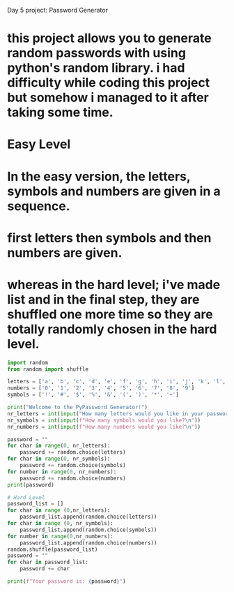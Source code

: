 Day 5 project: Password Generator

# this project allows you to generate random passwords with using python's random library. i had difficulty while coding this project but somehow i managed to it after taking some time.
# Easy Level
# In the easy version, the letters, symbols and numbers are given in a sequence.
# first letters then symbols and then numbers are given. 
# whereas in the hard level; i've made list and in the final step, they are shuffled one more time so they are totally randomly chosen in the hard level.
```python
import random
from random import shuffle

letters = ['a', 'b', 'c', 'd', 'e', 'f', 'g', 'h', 'i', 'j', 'k', 'l', 'm', 'n', 'o', 'p', 'q', 'r', 's', 't', 'u', 'v', 'w', 'x', 'y', 'z', 'A', 'B', 'C', 'D', 'E', 'F', 'G', 'H', 'I', 'J', 'K', 'L', 'M', 'N', 'O', 'P', 'Q', 'R', 'S', 'T', 'U', 'V', 'W', 'X', 'Y', 'Z']
numbers = ['0', '1', '2', '3', '4', '5', '6', '7', '8', '9']
symbols = ['!', '#', '$', '%', '&', '(', ')', '*', '+']

print("Welcome to the PyPassword Generator!")
nr_letters = int(input("How many letters would you like in your password?\n"))
nr_symbols = int(input(f"How many symbols would you like?\n"))
nr_numbers = int(input(f"How many numbers would you like?\n"))

password = ""
for char in range(0, nr_letters):
    password += random.choice(letters)
for char in range(0, nr_symbols):
    password += random.choice(symbols)
for number in range(0, nr_numbers):
    password += random.choice(numbers)
print(password)

# Hard Level
password_list = []
for char in range (0,nr_letters):
    password_list.append(random.choice(letters))
for char in range (0, nr_symbols):
    password_list.append(random.choice(symbols))
for number in range(0,nr_numbers):
    password_list.append(random.choice(numbers))
random.shuffle(password_list)
password = ""
for char in password_list:
    password += char

print(f"Your password is: {password}")